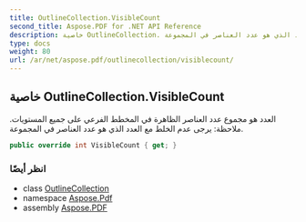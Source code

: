 ```yaml
---
title: OutlineCollection.VisibleCount
second_title: Aspose.PDF for .NET API Reference
description: خاصية OutlineCollection. العدد هو مجموع عدد العناصر الظاهرة في المخطط الفرعي على جميع المستويات. ملاحظة: يرجى عدم الخلط مع العدد الذي هو عدد العناصر في المجموعة
type: docs
weight: 80
url: /ar/net/aspose.pdf/outlinecollection/visiblecount/
---
```

## خاصية OutlineCollection.VisibleCount

العدد هو مجموع عدد العناصر الظاهرة في المخطط الفرعي على جميع المستويات. ملاحظة: يرجى عدم الخلط مع العدد الذي هو عدد العناصر في المجموعة.

```csharp
public override int VisibleCount { get; }
```

### انظر أيضًا

* class [OutlineCollection](../)
* namespace [Aspose.Pdf](../../../aspose.pdf/)
* assembly [Aspose.PDF](../../../)